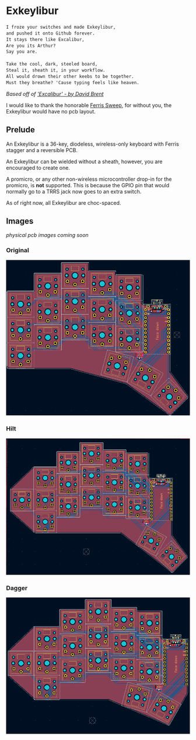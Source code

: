 # Exkeylibur

```markdown
I froze your switches and made Exkeylibur,
and pushed it onto Github forever.
It stays there like Excalibur,
Are you its Arthur?
Say you are.

Take the cool, dark, steeled board,
Steal it, sheath it, in your workflow.
All would drown their other keebs to be together.
Must they breathe? 'Cause typing feels like heaven.
```

*Based off of ['Excalibur' - by David Brent](https://www.youtube.com/watch?v=634TC7Feku4)*

I would like to thank the honorable [Ferris Sweep](https://github.com/davidphilipbarr/Sweep), for without you, the Exkeylibur would have no pcb layout.

## Prelude

An Exkeylibur is a 36-key, diodeless, wireless-only keyboard with Ferris stagger and a reversible PCB.

An Exkeylibur can be wielded without a sheath, however, you are encouraged to create one.

A promicro, or any other non-wireless microcontroller drop-in for the promicro, is **not** supported. This is because the GPIO pin that would normally go to a TRRS jack
now goes to an extra switch.

As of right now, all Exkeylibur are choc-spaced.

## Images

*physical pcb images coming soon*

### Original

![original-pcb](https://github.com/tlietz/Exkeylibur/blob/main/images/og_pcb.png)

### Hilt

![hilt-pcb](https://github.com/tlietz/Exkeylibur/blob/main/images/hilt_pcb.png)

### Dagger

![dagger-pcb](https://github.com/tlietz/Exkeylibur/blob/main/images/dagger_pcb.png)
